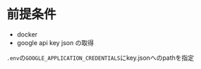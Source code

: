 # 前提条件
 - docker
 - google api key json の取得


`.env`の`GOOGLE_APPLICATION_CREDENTIALS`にkey.jsonへのpathを指定